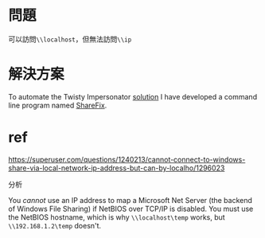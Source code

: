 # 問題

可以訪問`\\localhost`，但無法訪問`\\ip`

# 解決方案

To automate the Twisty Impersonator [solution](https://superuser.com/a/1296023/213131) I have developed a command line program named [ShareFix](https://github.com/filippobottega/ShareFix).

# ref

https://superuser.com/questions/1240213/cannot-connect-to-windows-share-via-local-network-ip-address-but-can-by-localho/1296023

分析

You *cannot* use an IP address to map a Microsoft Net Server (the backend of Windows File Sharing) if NetBIOS over TCP/IP is disabled. You must use the NetBIOS hostname, which is why `\\localhost\temp` works, but `\\192.168.1.2\temp` doesn't.

